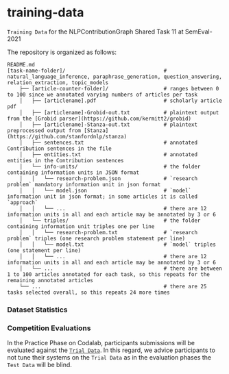 # training-data
`Training Data` for the NLPContributionGraph Shared Task 11 at SemEval-2021

The repository is organized as follows:

    README.md                            
    [task-name-folder]/                                # natural_language_inference, paraphrase_generation, question_answering, relation_extraction, topic_models
        ├── [article-counter-folder]/                  # ranges between 0 to 100 since we annotated varying numbers of articles per task
        │   ├── [articlename].pdf                      # scholarly article pdf
        │   ├── [articlename]-Grobid-out.txt           # plaintext output from the [Grobid parser](https://github.com/kermitt2/grobid)
        │   ├── [articlename]-Stanza-out.txt           # plaintext preprocessed output from [Stanza](https://github.com/stanfordnlp/stanza)
        │   ├── sentences.txt                          # annotated Contribution sentences in the file
        │   ├── entities.txt                           # annotated entities in the Contribution sentences
        │   └── info-units/                            # the folder containing information units in JSON format
        │   │   └── research-problem.json              # `research problem` mandatory information unit in json format
        │   │   └── model.json                         # `model` information unit in json format; in some articles it is called `approach`
        │   │   └── ...                                # there are 12 information units in all and each article may be annotated by 3 or 6
        │   └── triples/                               # the folder containing information unit triples one per line
        │   │   └── research-problem.txt               # `research problem` triples (one research problem statement per line)
        │   │   └── model.txt                          # `model` triples (one statement per line)
        │   │   └── ...                                # there are 12 information units in all and each article may be annotated by 3 or 6
        │   └── ...                                    # there are between 1 to 100 articles annotated for each task, so this repeats for the remaining annotated articles
        └── ...                                        # there are 25 tasks selected overall, so this repeats 24 more times

### Dataset Statistics


### Competition Evaluations

In the Practice Phase on Codalab, participants submissions will be evaluated against the [`Trial Data`](https://github.com/ncg-task/trial-data). In this regard, we advice participants to not tune their systems on the `Trial Data` as in the evaluation phases the `Test Data` will be blind.